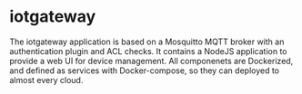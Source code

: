 # iotgateway

The iotgateway application is based on a Mosquitto MQTT broker with an authentication plugin and ACL checks. It contains a NodeJS application to provide a web UI for device management. All componenets are Dockerized, and defined as services with Docker-compose, so they can deployed to almost every cloud.
